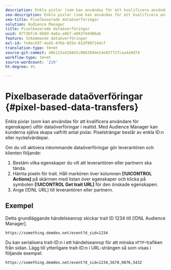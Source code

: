 ```yaml
---
description: Enkla pixlar (som kan användas för att kvalificera användare för egenskaper) utför dataöverföringar i realtid. Med Audience Manager kan kunderna själva skapa valfritt antal pixlar. Pixelsträngar består av enkla ID:n eller nyckelvärdepar.
seo-description: Enkla pixlar (som kan användas för att kvalificera användare för egenskaper) utför dataöverföringar i realtid. Med Audience Manager kan kunderna själva skapa valfritt antal pixlar. Pixelsträngar består av enkla ID:n eller nyckelvärdepar.
seo-title: Pixelbaserade dataöverföringar
solution: Audience Manager
title: Pixelbaserade dataöverföringar
uuid: 8773bfc0-6b8d-4a6a-a8b7-e043744486ab
feature: Inkommande dataöverföringar
exl-id: fe9ecb97-4a45-4fbb-855e-01df007144cf
translation-type: tm+mt
source-git-commit: 48b122a4184d1c0662b9de14e92f727caa4a9d74
workflow-type: tm+mt
source-wordcount: '219'
ht-degree: 4%

---
```


# Pixelbaserade dataöverföringar {#pixel-based-data-transfers}

Enkla pixlar (som kan användas för att kvalificera användare för egenskaper) utför dataöverföringar i realtid. Med Audience Manager kan kunderna själva skapa valfritt antal pixlar. Pixelsträngar består av enkla ID:n eller nyckelvärdepar.

<!-- c_rt_inbound_pixel_transfers.xml -->

Om du vill aktivera inkommande dataöverföringar gör leverantören och klienten följande:

1. Bestäm vilka egenskaper du vill att leverantören eller partnern ska tända.
1. Hämta pixeln för trait. Håll markören över kolumnen **[!UICONTROL Actions]** på skärmen med listan över egenskaper och klicka på symbolen **[!UICONTROL Get trait URL]** för den önskade egenskapen.
1. Ange [!DNL URL] till leverantören eller partnern.

## Exempel

Detta grundläggande händelseanrop skickar trait ID 1234 till [!DNL Audience Manager].

```
https://something.demdex.net/event?d_sid=1234
```

Du kan serialisera trait-ID:n i ett händelseanrop för att minska `HTTP`-trafiken från sidan. Lägg till ytterligare trait-ID:n i URL-strängen så som visas i följande exempel:

```
https://something.demdex.net/event?d_sid=1234,5678,9876,5432
```
